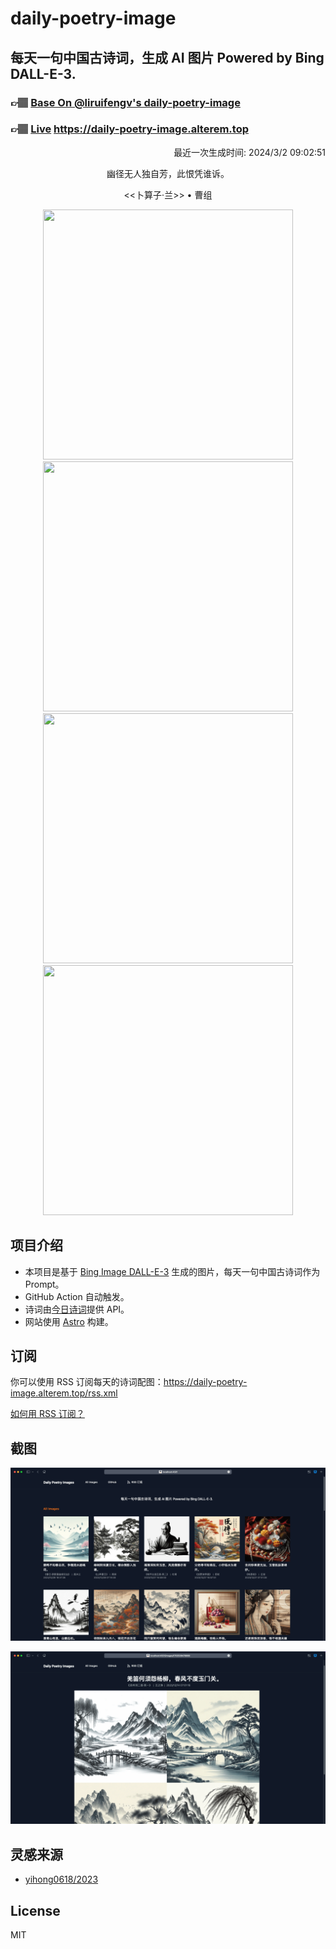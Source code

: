 
# daily-poetry-image

## 每天一句中国古诗词，生成 AI 图片 Powered by Bing DALL-E-3.

### 👉🏽 [Base On @liruifengv's daily-poetry-image](https://github.com/liruifengv/daily-poetry-image)

### 👉🏽 [Live](https://daily-poetry-image.alterem.top/) https://daily-poetry-image.alterem.top

<p align="right">
  最近一次生成时间: 2024/3/2 09:02:51
</p>
<p align="center">
幽径无人独自芳，此恨凭谁诉。
</p>
<p align="center">
<<卜算子·兰>> • 曹组
</p>
<p align="center">
<img src="https://tse4.mm.bing.net/th/id/OIG3.i1802huZErPTd.QcpP23" height="400" width="400" />
<img src="https://tse3.mm.bing.net/th/id/OIG3.xZ0QpTyhryC91vW4fU04" height="400" width="400" />
<img src="https://tse2.mm.bing.net/th/id/OIG3.NB1Ugl8Zqu.iCIWGNR8e" height="400" width="400" />
<img src="https://tse1.mm.bing.net/th/id/OIG3.3NyErH9CbqlDwEncvKjh" height="400" width="400" />
</p>

## 项目介绍

-   本项目是基于 [Bing Image DALL-E-3](https://www.bing.com/images/create) 生成的图片，每天一句中国古诗词作为 Prompt。
-   GitHub Action 自动触发。
-   诗词由[今日诗词](https://www.jinrishici.com/)提供 API。
-   网站使用 [Astro](https://astro.build) 构建。

## 订阅

你可以使用 RSS 订阅每天的诗词配图：https://daily-poetry-image.alterem.top/rss.xml

[如何用 RSS 订阅？](https://zhuanlan.zhihu.com/p/55026716)

## 截图

![图片列表](./screenshots/Snipaste_2023-12-28_21-00-26.png)

![图片详情](./screenshots/Snipaste_2023-12-28_21-00-53.png)

## 灵感来源

-   [yihong0618/2023](https://github.com/yihong0618/2023)

## License

MIT
